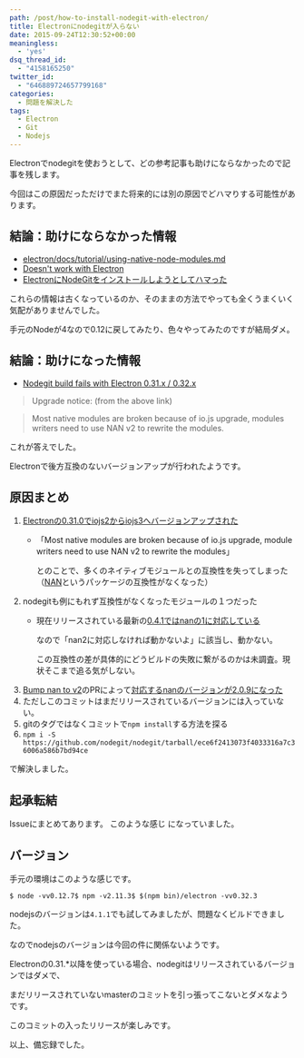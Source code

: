 ```yaml
---
path: /post/how-to-install-nodegit-with-electron/
title: Electronにnodegitが入らない
date: 2015-09-24T12:30:52+00:00
meaningless:
  - 'yes'
dsq_thread_id:
  - "4158165250"
twitter_id:
  - "646889724657799168"
categories:
  - 問題を解決した
tags:
  - Electron
  - Git
  - Nodejs
---
```

Electronでnodegitを使おうとして、どの参考記事も助けにならなかったので記事を残します。
  
今回はこの原因だっただけでまた将来的には別の原因でどハマりする可能性があります。

<!--more-->

結論：助けにならなかった情報
----------------------------------------

* [electron/docs/tutorial/using-native-node-modules.md](https://github.com/atom/electron/blob/master/docs/tutorial/using-native-node-modules.md)
* [Doesn't work with Electron](https://github.com/nodegit/nodegit/issues/574)
* [ElectronにNodeGitをインストールしようとしてハマった](http://b.amberfrog.net/post/119528788216/electron%E3%81%ABnodegit%E3%82%92%E3%82%A4%E3%83%B3%E3%82%B9%E3%83%88%E3%83%BC%E3%83%AB%E3%81%97%E3%82%88%E3%81%86%E3%81%A8%E3%81%97%E3%81%A6%E3%83%8F%E3%83%9E%E3%81%A3%E3%81%9F)

これらの情報は古くなっているのか、そのままの方法でやっても全くうまくいく気配がありませんでした。
  
手元のNodeが4なので0.12に戻してみたり、色々やってみたのですが結局ダメ。

結論：助けになった情報
----------------------------------------

* [Nodegit build fails with Electron 0.31.x / 0.32.x](https://github.com/nodegit/nodegit/issues/686)

> Upgrade notice: (from the above link)
    
> Most native modules are broken because of io.js upgrade, modules writers need to use NAN v2 to rewrite the modules.

これが答えでした。
  
Electronで後方互換のないバージョンアップが行われたようです。

原因まとめ
----------------------------------------

1. [Electronの0.31.0でiojs2からiojs3へバージョンアップされた](https://github.com/atom/electron/releases/tag/v0.31.0) 
    * 「Most native modules are broken because of io.js upgrade, module writers need to use NAN v2 to rewrite the modules」

      とのことで、多くのネイティブモジュールとの互換性を失ってしまった（[NAN](https://github.com/nodejs/nan)というパッケージの互換性がなくなった）
2. nodegitも例にもれず互換性がなくなったモジュールの１つだった 
    * 現在リリースされている最新の[0.4.1ではnanの1に対応している](https://github.com/nodegit/nodegit/blob/v0.4.1/package.json#L73)

      なので「nan2に対応しなければ動かないよ」に該当し、動かない。

      この互換性の差が具体的にどうビルドの失敗に繋がるのかは未調査。現状そこまで追る気がしない。
3. [Bump nan to v2](https://github.com/nodegit/nodegit/pull/702)のPRによって[対応するnanのバージョンが2.0.9になった](https://github.com/nodegit/nodegit/commit/9bc60984f8765049b70eb6f84a3276dc96aad419#diff-b9cfc7f2cdf78a7f4b91a753d10865a2)
4. ただしこのコミットはまだリリースされているバージョンには入っていない。
5. gitのタグではなくコミットで`npm install`する方法を探る
6. `npm i -S https://github.com/nodegit/nodegit/tarball/ece6f2413073f4033316a7c36006a586b7bd94ce`

で解決しました。

起承転結
----------------------------------------

Issueにまとめてあります。 <span class="removed_link" title="https://github.com/Leko/revy/issues/16">このような感じ</span> になっていました。

バージョン
----------------------------------------

手元の環境はこのような感じです。

```
$ node -vv0.12.7$ npm -v2.11.3$ $(npm bin)/electron -vv0.32.3
```

nodejsのバージョンは`4.1.1`でも試してみましたが、問題なくビルドできました。
  
なのでnodejsのバージョンは今回の件に関係ないようです。

Electronの0.31.*以降を使っている場合、nodegitはリリースされているバージョンではダメで、
  
まだリリースされていないmasterのコミットを引っ張ってこないとダメなようです。
  
このコミットの入ったリリースが楽しみです。

以上、備忘録でした。

<div style="font-size:0px;height:0px;line-height:0px;margin:0;padding:0;clear:both">
</div>